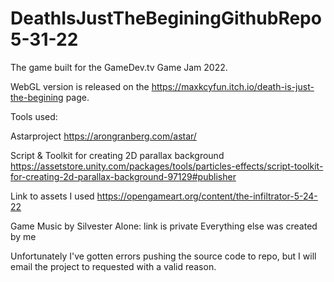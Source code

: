 # DeathIsJustTheBeginingGithubRepo5-31-22

The game built for the GameDev.tv Game Jam 2022.

WebGL version is released on the https://maxkcyfun.itch.io/death-is-just-the-begining page.

Tools used:

Astarproject https://arongranberg.com/astar/

Script & Toolkit for creating 2D parallax background https://assetstore.unity.com/packages/tools/particles-effects/script-toolkit-for-creating-2d-parallax-background-97129#publisher

Link to assets I used https://opengameart.org/content/the-infiltrator-5-24-22

Game Music by Silvester Alone: link is private
Everything else was created by me


Unfortunately I've gotten errors pushing the source code to repo, but I will email the project to requested with a valid reason.
